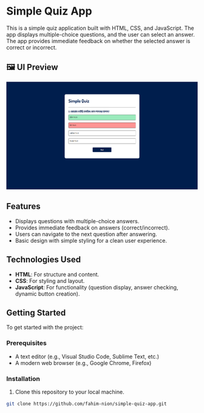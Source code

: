 # Simple Quiz App

This is a simple quiz application built with HTML, CSS, and JavaScript. The app displays multiple-choice questions, and the user can select an answer. The app provides immediate feedback on whether the selected answer is correct or incorrect.

## 🖼️ UI Preview

![Screenshot of the app](./imgq/Screenshot%202025-06-14%20211301.png)

## Features

- Displays questions with multiple-choice answers.
- Provides immediate feedback on answers (correct/incorrect).
- Users can navigate to the next question after answering.
- Basic design with simple styling for a clean user experience.

## Technologies Used

- **HTML**: For structure and content.
- **CSS**: For styling and layout.
- **JavaScript**: For functionality (question display, answer checking, dynamic button creation).

## Getting Started

To get started with the project:

### Prerequisites

- A text editor (e.g., Visual Studio Code, Sublime Text, etc.)
- A modern web browser (e.g., Google Chrome, Firefox)

### Installation

1. Clone this repository to your local machine.

```bash
git clone https://github.com/fahim-nion/simple-quiz-app.git
